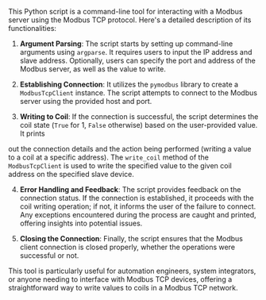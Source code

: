 This Python script is a command-line tool for interacting with a Modbus server using the Modbus TCP protocol. Here's a detailed description of its functionalities:

1. **Argument Parsing**: The script starts by setting up command-line arguments using `argparse`. It requires users to input the IP address and slave address. Optionally, users can specify the port and address of the Modbus server, as well as the value to write.

2. **Establishing Connection**: It utilizes the `pymodbus` library to create a `ModbusTcpClient` instance. The script attempts to connect to the Modbus server using the provided host and port.

3. **Writing to Coil**: If the connection is successful, the script determines the coil state (`True` for 1, `False` otherwise) based on the user-provided value. It prints

out the connection details and the action being performed (writing a value to a coil at a specific address). The `write_coil` method of the `ModbusTcpClient` is used to write the specified value to the given coil address on the specified slave device.

4. **Error Handling and Feedback**: The script provides feedback on the connection status. If the connection is established, it proceeds with the coil writing operation; if not, it informs the user of the failure to connect. Any exceptions encountered during the process are caught and printed, offering insights into potential issues.

5. **Closing the Connection**: Finally, the script ensures that the Modbus client connection is closed properly, whether the operations were successful or not.

This tool is particularly useful for automation engineers, system integrators, or anyone needing to interface with Modbus TCP devices, offering a straightforward way to write values to coils in a Modbus TCP network.